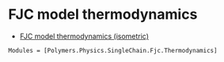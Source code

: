 # FJC model thermodynamics

  * [FJC model thermodynamics (isometric)](../../../isometric)

```@autodocs
Modules = [Polymers.Physics.SingleChain.Fjc.Thermodynamics]
```
